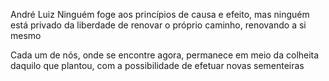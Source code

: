 André Luiz
Ninguém foge aos princípios de causa e efeito, mas ninguém está privado da liberdade de renovar o próprio caminho, renovando a si mesmo

Cada um de nós, onde se encontre agora, permanece em meio da colheita daquilo que plantou, com a possibilidade de efetuar novas sementeiras
